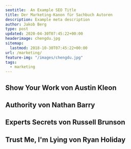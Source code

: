 ```yaml
---
seotitle:  An Example SEO Title 
title: Der Marketing-Kanon für Sachbuch Autoren
description: Example meta description
author: Jakob Berg
type: post
updated: 2020-04-30T07:45:22+00:00 
headerimage: chengdu.jpg
sitemap:
  lastmod: 2018-10-30T07:45:22+00:00
url: /marketing/
feature-img: "/images/chengdu.jpg"
tags:
  - marketing
---
```


## Show Your Work von Austin Kleon

## Authority von Nathan Barry

## Experts Secrets von Russell Brunson

## Trust Me, I'm Lying von Ryan Holiday


